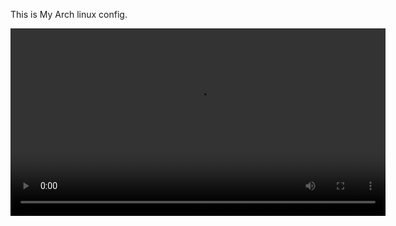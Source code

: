 This is My Arch linux config.

<!-- * Terminal Harpoon   -->
<!-- > A terminal version of ThePrimeagens [harpoon.nvim](https://github.com/ThePrimeagen/harpoon).   -->
<!---->
<!-- * asdf   -->
<!-- > An alias for the exit command `BUT BETTER`.   -->
<!---->
<!-- * Gitacp   -->
<!-- > A simple script for Adding, commiting and pushing to the github repo.   -->
<!---->
<!-- * My Script for Cheat.sh   -->
<!-- > My script for opening cheat.sh.   -->
<!-- > Using <[Cheat.sh github page](https://github.com/chubin/cheat.sh)> as the Spine.   -->
<!---->
<!-- * Color picker 30k   -->
<!-- > A color picker for terminal's `echo` command.   -->
<!---->
<!-- * Auto Application Opener   -->
<!-- > Scripts for opening application automatically in there assigned workspaces.   -->

<video controls width="600">
  <source src="https://Crimson-Genesis.github.io/arch-config/assets/video/terminal_harpoon.mp4" type="video/mp4">
  Your browser does not support the video tag.
</video>

